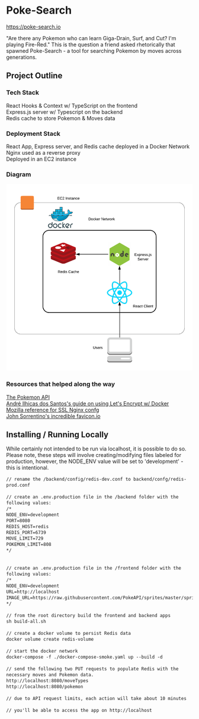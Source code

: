 # Poke-Search
https://poke-search.io

"Are there any Pokemon who can learn Giga-Drain, Surf, and Cut? I'm playing Fire-Red." This is the question a friend asked rhetorically that spawned Poke-Search - a tool for searching Pokemon by moves across generations.

## Project Outline

### Tech Stack
React Hooks & Context w/ TypeScript on the frontend  
Express.js server w/ Typescript on the backend  
Redis cache to store Pokemon & Moves data  

### Deployment Stack
React App, Express server, and Redis cache deployed in a Docker Network  
Nginx used as a reverse proxy  
Deployed in an EC2 instance  

### Diagram
![Alt text](/architecture.png?raw=true "Project Diagram")

### Resources that helped along the way
[The Pokemon API](https://pokeapi.co/)  
[André Ilhicas dos Santos's guide on using Let's Encrypt w/ Docker](https://ilhicas.com/2019/03/02/Nginx-Letsencrypt-Docker.html)  
[Mozilla reference for SSL Nginx confg](https://ssl-config.mozilla.org/)  
[John Sorrentino's incredible favicon.io](https://favicon.io/)  

## Installing / Running Locally
While certainly not intended to be run via localhost, it is possible to do so. Please note, these steps will involve creating/modifying files labeled for production, however, the NODE_ENV value will be set to 'development' - this is intentional.
```
// rename the /backend/config/redis-dev.conf to backend/confg/redis-prod.conf

// create an .env.production file in the /backend folder with the following values:
/*
NODE_ENV=development
PORT=8080
REDIS_HOST=redis
REDIS_PORT=6739
MOVE_LIMIT=729
POKEMON_LIMIT=808
*/


// create an .env.production file in the /frontend folder with the following values:
/*
NODE_ENV=development
URL=http://localhost
IMAGE_URL=https://raw.githubusercontent.com/PokeAPI/sprites/master/sprites/pokemon
*/

// from the root directory build the frontend and backend apps
sh build-all.sh

// create a docker volume to persist Redis data
docker volume create redis-volume

// start the docker network
docker-compose -f ./docker-compose-smoke.yaml up --build -d

// send the following two PUT requests to populate Redis with the necessary moves and Pokemon data.
http://localhost:8080/moveTypes
http://localhost:8080/pokemon

// due to API request limits, each action will take about 10 minutes

// you'll be able to access the app on http://localhost

```
